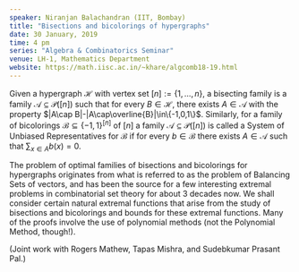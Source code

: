 ```yaml
---
speaker: Niranjan Balachandran (IIT, Bombay)
title: "Bisections and bicolorings of hypergraphs"
date: 30 January, 2019
time: 4 pm
series: "Algebra & Combinatorics Seminar"
venue: LH-1, Mathematics Department
website: https://math.iisc.ac.in/~khare/algcomb18-19.html
---
```


Given a hypergraph $\mathcal{H}$ with vertex set $[n]:=\{1,\ldots,n\}$, a
bisecting family is a family $\mathcal{A}\subseteq\mathcal{P}([n])$ such
that for every $B\in\mathcal{H}$, there exists $A\in\mathcal{A}$ with the
property $|A\cap B|-|A\cap\overline{B}|\in\{-1,0,1\}$. Similarly, for a
family of bicolorings $\mathcal{B}\subseteq \{-1,1\}^{[n]}$ of $[n]$ a
family $\mathcal{A}\subseteq\mathcal{P}([n])$ is called a System of
Unbiased Representatives for $\mathcal{B}$ if for every $b\in\mathcal{B}$
there exists $A\in\mathcal{A}$ such that $\sum_{x\in A} b(x) =0$.

The problem of optimal families of bisections and bicolorings for
hypergraphs originates from what is referred to as the problem of
Balancing Sets of vectors, and has been the source for a few interesting
extremal problems in combinatorial set theory for about 3 decades now. We
shall consider certain natural extremal functions that arise from the
study of bisections and bicolorings and bounds for these extremal
functions. Many of the proofs involve the use of polynomial methods (not
the Polynomial Method, though!).

(Joint work with Rogers Mathew, Tapas Mishra, and Sudebkumar Prasant
Pal.)
